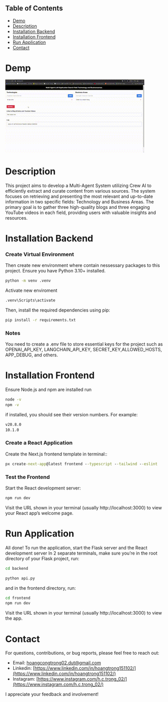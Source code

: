 ## Table of Contents
- [Demo](#demo)
- [Description](#description)
- [Installation Backend](#installation-backend)
- [Installation Frontend](#installation-frontend)
- [Run Application](#run-application)
- [Contact](#contact)

# Demp
![Demo](./demo_agent.gif)

# Description
This project aims to develop a Multi-Agent System utilizing Crew AI to efficiently extract and curate content from various sources. The system focuses on retrieving and presenting the most relevant and up-to-date information in two specific fields: Technology and Business Areas. The primary goal is to gather three high-quality blogs and three engaging YouTube videos in each field, providing users with valuable insights and resources.

# Installation Backend
### Create Virtual Environment
Then create new environment where contain nessessary packages to this project.
Ensure you have Python 3.10+ installed.
```cmd
python -m venv .venv
```
Activate new enviroment
```cmd
.venv\Scripts\activate
```
Then, install the required dependencies using pip:
```cmd
pip install -r requirements.txt
```
### Notes
You need to create a .env file to store essential keys for the project such as OPENAI_API_KEY, LANGCHAIN_API_KEY, SECRET_KEY,ALLOWED_HOSTS, APP_DEBUG,  and others.
# Installation Frontend
Ensure Node.js and npm are installed
run
```cmd
node -v
npm -v
```
if installed, you should see their version numbers. For example:
```cmd
v20.8.0
10.1.0
```
### Create a React Application
Create the Next.js frontend template in terminal::
```cmd
px create-next-app@latest frontend --typescript --tailwind --eslint
```

### Test the Frontend
Start the React development server:
```cmd
npm run dev
```
Visit the URL shown in your terminal (usually http://localhost:3000) to view your React app’s welcome page.

# Run Application
All done! To run the application, start the Flask server and the React development server
In 2 separate terminals, make sure you’re in the root directory of your Flask project, run:
```cmd
cd backend
```
```cmd
python api.py
```
and in the frontend directory, run:
```cmd
cd frontend
npm run dev
```
Visit the URL shown in your terminal (usually http://localhost:3000) to view the app.

# Contact
For questions, contributions, or bug reports, please feel free to reach out:

- Email: [hoangcongtrong02.dut@gmail.com](hoangcongtrong02.dut@gmail.com)
- Linkedin: [https://www.linkedin.com/in/hoangtrong151102/](https://www.linkedin.com/in/hoangtrong151102/)
- Instagram: [https://www.instagram.com/h.c.trong_02/](https://www.instagram.com/h.c.trong_02/)

I appreciate your feedback and involvement!





